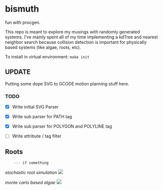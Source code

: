 # bismuth
fun with procgen.

This repo is meant to explore my musings with randomly generated systems. I've mainly spent all of my time implementing a kdTree and nearest neighbor search because collision detection is important for physically based systems (like algae, roots, etc). 

To install in virtual environment: `make init`

## UPDATE

Putting some dope SVG to GCODE motion planning stuff here.

### TODO

- [x] Write initial SVG Parser
- [x] Write sub parser for PATH tag
- [x] Write sub parser for POLYGON and POLYLINE tag
- [ ] Write attribute / tag filter



## Roots 
```
    --- if something
```

_stochastic root simulation_
![](https://i.imgur.com/1Fjm4xl.png)


_monte carlo based algae_
![](https://i.gyazo.com/a634aa206482403df2647bc9f0bf230f.png)
